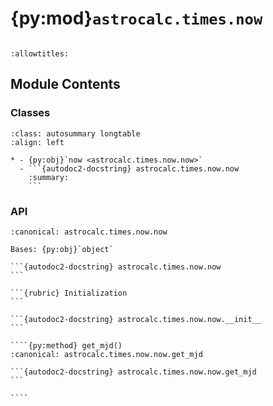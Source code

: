 # {py:mod}`astrocalc.times.now`

```{py:module} astrocalc.times.now
```

```{autodoc2-docstring} astrocalc.times.now
:allowtitles:
```

## Module Contents

### Classes

````{list-table}
:class: autosummary longtable
:align: left

* - {py:obj}`now <astrocalc.times.now.now>`
  - ```{autodoc2-docstring} astrocalc.times.now.now
    :summary:
    ```
````

### API

`````{py:class} now(log, settings=False)
:canonical: astrocalc.times.now.now

Bases: {py:obj}`object`

```{autodoc2-docstring} astrocalc.times.now.now
```

```{rubric} Initialization
```

```{autodoc2-docstring} astrocalc.times.now.now.__init__
```

````{py:method} get_mjd()
:canonical: astrocalc.times.now.now.get_mjd

```{autodoc2-docstring} astrocalc.times.now.now.get_mjd
```

````

`````
